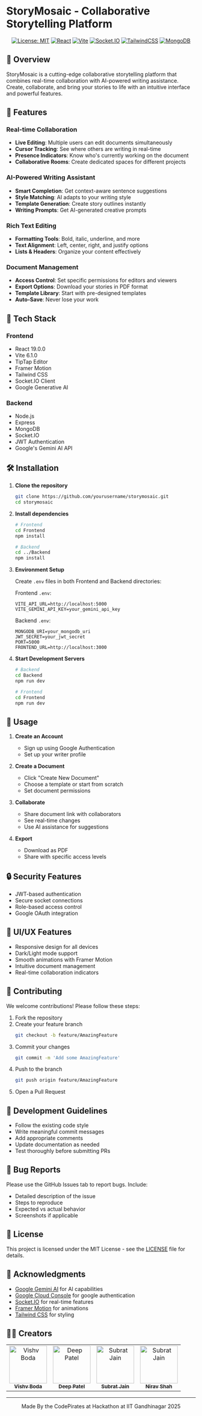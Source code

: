 # StoryMosaic - Collaborative Storytelling Platform

<div align="center">
<!--   <img src="./favicon.ico" alt="StoryMosaic Logo" width="200"/> -->
  
  [![License: MIT](https://img.shields.io/badge/License-MIT-blue.svg)](https://opensource.org/licenses/MIT)
  [![React](https://img.shields.io/badge/React-19.0.0-61dafb.svg)](https://reactjs.org/)
  [![Vite](https://img.shields.io/badge/Vite-6.1.0-646cff.svg)](https://vitejs.dev/)
  [![Socket.IO](https://img.shields.io/badge/Socket.IO-4.8.1-010101.svg)](https://socket.io/)
  [![TailwindCSS](https://img.shields.io/badge/Tailwind-3.4.17-38bdf8.svg)](https://tailwindcss.com/)
  [![MongoDB](https://img.shields.io/badge/MongoDB-7.8.6-4db33d.svg)](https://www.mongodb.com/)
</div>

## 🎯 Overview

StoryMosaic is a cutting-edge collaborative storytelling platform that combines real-time collaboration with AI-powered writing assistance. Create, collaborate, and bring your stories to life with an intuitive interface and powerful features.

## 🌟 Features

### Real-time Collaboration
- **Live Editing**: Multiple users can edit documents simultaneously
- **Cursor Tracking**: See where others are writing in real-time
- **Presence Indicators**: Know who's currently working on the document
- **Collaborative Rooms**: Create dedicated spaces for different projects

### AI-Powered Writing Assistant
- **Smart Completion**: Get context-aware sentence suggestions
- **Style Matching**: AI adapts to your writing style
- **Template Generation**: Create story outlines instantly
- **Writing Prompts**: Get AI-generated creative prompts

### Rich Text Editing
- **Formatting Tools**: Bold, italic, underline, and more
- **Text Alignment**: Left, center, right, and justify options
- **Lists & Headers**: Organize your content effectively

### Document Management
- **Access Control**: Set specific permissions for editors and viewers
- **Export Options**: Download your stories in PDF format
- **Template Library**: Start with pre-designed templates
- **Auto-Save**: Never lose your work

## 🚀 Tech Stack

### Frontend
- React 19.0.0
- Vite 6.1.0
- TipTap Editor
- Framer Motion
- Tailwind CSS
- Socket.IO Client
- Google Generative AI

### Backend
- Node.js
- Express
- MongoDB
- Socket.IO
- JWT Authentication
- Google's Gemini AI API

## 🛠️ Installation

1. **Clone the repository**
   ```bash
   git clone https://github.com/yourusername/storymosaic.git
   cd storymosaic
   ```

2. **Install dependencies**
   ```bash
   # Frontend
   cd Frontend
   npm install

   # Backend
   cd ../Backend
   npm install
   ```

3. **Environment Setup**

   Create `.env` files in both Frontend and Backend directories:

   Frontend `.env`:
   ```env
   VITE_API_URL=http://localhost:5000
   VITE_GEMINI_API_KEY=your_gemini_api_key
   ```

   Backend `.env`:
   ```env
   MONGODB_URI=your_mongodb_uri
   JWT_SECRET=your_jwt_secret
   PORT=5000
   FRONTEND_URL=http://localhost:3000
   ```

4. **Start Development Servers**
   ```bash
   # Backend
   cd Backend
   npm run dev

   # Frontend
   cd Frontend
   npm run dev
   ```

## 📱 Usage

1. **Create an Account**
   - Sign up using Google Authentication
   - Set up your writer profile

2. **Create a Document**
   - Click "Create New Document"
   - Choose a template or start from scratch
   - Set document permissions

3. **Collaborate**
   - Share document link with collaborators
   - See real-time changes
   - Use AI assistance for suggestions

4. **Export**
   - Download as PDF
   - Share with specific access levels

## 🔒 Security Features

- JWT-based authentication
- Secure socket connections
- Role-based access control
- Google OAuth integration

## 🎨 UI/UX Features

- Responsive design for all devices
- Dark/Light mode support
- Smooth animations with Framer Motion
- Intuitive document management
- Real-time collaboration indicators

## 🤝 Contributing

We welcome contributions! Please follow these steps:

1. Fork the repository
2. Create your feature branch
   ```bash
   git checkout -b feature/AmazingFeature
   ```
3. Commit your changes
   ```bash
   git commit -m 'Add some AmazingFeature'
   ```
4. Push to the branch
   ```bash
   git push origin feature/AmazingFeature
   ```
5. Open a Pull Request

## 📝 Development Guidelines

- Follow the existing code style
- Write meaningful commit messages
- Add appropriate comments
- Update documentation as needed
- Test thoroughly before submitting PRs

## 🐛 Bug Reports

Please use the GitHub Issues tab to report bugs. Include:
- Detailed description of the issue
- Steps to reproduce
- Expected vs actual behavior
- Screenshots if applicable

## 📄 License

This project is licensed under the MIT License - see the [LICENSE](LICENSE) file for details.

## 🙏 Acknowledgments

- [Google Gemini AI](https://ai.google.dev/) for AI capabilities
- [Google Cloud Console](https://console.cloud.google.com/) for google authentication
- [Socket.IO](https://socket.io/) for real-time features
- [Framer Motion](https://www.framer.com/motion/) for animations
- [Tailwind CSS](https://tailwindcss.com/) for styling

## 👨‍💻 Creators

<div align="center">
  <table>
    <tr>
      <td align="center">
        <a href="https://github.com/vishv0407">
          <img src="https://avatars.githubusercontent.com/u/126045993?v=4" width="100px;" alt="Vishv Boda"/>
          <br />
          <sub><b>Vishv Boda</b></sub>
        </a>
      </td>
      <td align="center">
        <a href="https://github.com/DataWizard1631">
          <img src=https://avatars.githubusercontent.com/u/143613914?v=4" width="100px;" alt="Deep Patel"/>
          <br />
          <sub><b>Deep Patel</b></sub>
        </a>
      </td>
      <td align="center">
        <a href="https://github.com/CodexKnight-ai">
          <img src="https://avatars.githubusercontent.com/u/148789243?v=4" width="100px;" alt="Subrat Jain"/>
          <br />
          <sub><b>Subrat Jain</b></sub>
        </a>
      </td>
      <td align="center">
        <a href="https://github.com/NiravShah1729">
          <img src="https://avatars.githubusercontent.com/u/199188656?v=4" width="100px;" alt="Subrat Jain"/>
          <br />
          <sub><b>Nirav Shah</b></sub>
        </a>
      </td>
    </tr>
  </table>
</div>

---

<div align="center">
  Made By the CodePirates at Hackathon at IIT Gandhinagar 2025
</div>
